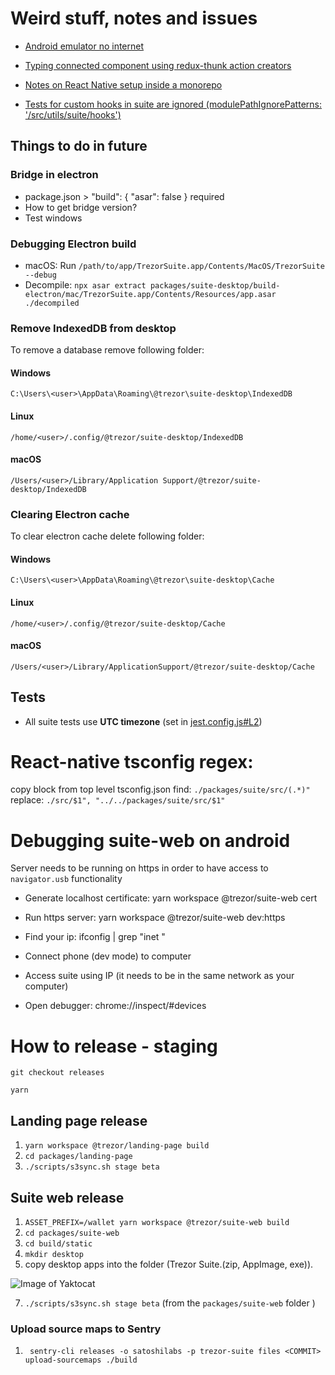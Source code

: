 # Weird stuff, notes and issues

-   [Android emulator no internet](https://stackoverflow.com/questions/42736038/android-emulator-not-able-to-access-the-internet)

-   [Typing connected component using redux-thunk action creators](https://github.com/piotrwitek/react-redux-typescript-guide#typing-connected-component-using-redux-thunk-action-creators)

-   [Notes on React Native setup inside a monorepo](./packages/componentsStorybookNative/README.md)

-   [Tests for custom hooks in suite are ignored (modulePathIgnorePatterns: '<rootDir>/src/utils/suite/hooks')](./packages/suite/jest.config.js)

## Things to do in future

### Bridge in electron

-   package.json > "build": { "asar": false } required
-   How to get bridge version?
-   Test windows

### Debugging Electron build

-   macOS: Run `/path/to/app/TrezorSuite.app/Contents/MacOS/TrezorSuite --debug`
-   Decompile: `npx asar extract packages/suite-desktop/build-electron/mac/TrezorSuite.app/Contents/Resources/app.asar ./decompiled`

### Remove IndexedDB from desktop
To remove a database remove following folder:

#### Windows
`C:\Users\<user>\AppData\Roaming\@trezor\suite-desktop\IndexedDB`

#### Linux
`/home/<user>/.config/@trezor/suite-desktop/IndexedDB`

#### macOS
`/Users/<user>/Library/Application Support/@trezor/suite-desktop/IndexedDB`

### Clearing Electron cache
To clear electron cache delete following folder:

#### Windows
`C:\Users\<user>\AppData\Roaming\@trezor\suite-desktop\Cache`

#### Linux
`/home/<user>/.config/@trezor/suite-desktop/Cache`

#### macOS
`/Users/<user>/Library/ApplicationSupport/@trezor/suite-desktop/Cache`


## Tests

-   All suite tests use **UTC timezone** (set in [jest.config.js#L2](https://github.com/trezor/trezor-suite/blob/develop/packages/suite/jest.config.js#L2))

# React-native tsconfig regex:

copy block from top level tsconfig.json
find: `./packages/suite/src/(.*)"`
replace: `./src/$1", "../../packages/suite/src/$1"`

# Debugging suite-web on android

Server needs to be running on https in order to have access to `navigator.usb` functionality

-   Generate localhost certificate:
    yarn workspace @trezor/suite-web cert

-   Run https server:
    yarn workspace @trezor/suite-web dev:https

-   Find your ip:
    ifconfig | grep "inet "

-   Connect phone (dev mode) to computer
-   Access suite using IP (it needs to be in the same network as your computer)
-   Open debugger:
    chrome://inspect/#devices

# How to release - staging

`git checkout releases`

`yarn`

## Landing page release

1. `yarn workspace @trezor/landing-page build`
2. `cd packages/landing-page`
3. `./scripts/s3sync.sh stage beta`

## Suite web release

1. `ASSET_PREFIX=/wallet yarn workspace @trezor/suite-web build`
2. `cd packages/suite-web`
3. `cd build/static`
4. `mkdir desktop`
5. copy desktop apps into the folder (Trezor Suite.(zip, AppImage, exe)).

![Image of Yaktocat](https://i.imgur.com/4bQSMKO.png)

7. `./scripts/s3sync.sh stage beta` (from the `packages/suite-web` folder )

### Upload source maps to Sentry
1. ` sentry-cli releases -o satoshilabs -p trezor-suite files <COMMIT> upload-sourcemaps ./build`
